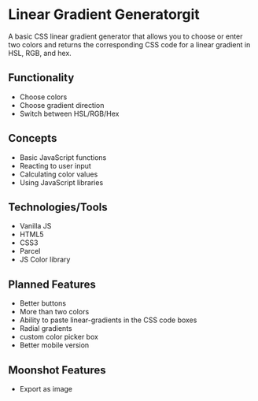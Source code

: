 # Linear Gradient Generatorgit

A basic CSS linear gradient generator that allows you to choose or enter two colors and returns the corresponding CSS code for a linear gradient in HSL, RGB, and hex.

## Functionality

- Choose colors
- Choose gradient direction
- Switch between HSL/RGB/Hex

## Concepts

- Basic JavaScript functions
- Reacting to user input
- Calculating color values
- Using JavaScript libraries

## Technologies/Tools

- Vanilla JS
- HTML5
- CSS3
- Parcel
- JS Color library

## Planned Features

- Better buttons
- More than two colors
- Ability to paste linear-gradients in the CSS code boxes
- Radial gradients
- custom color picker box
- Better mobile version

## Moonshot Features

- Export as image
